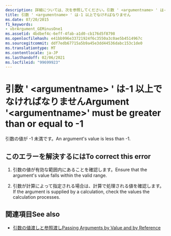 ```yaml
---
description: 詳細については、次を参照してください。引数 ' <argumentname> ' は-1 以上でなければなりません
title: 引数 ' <argumentname> ' は-1 以上でなければなりません
ms.date: 07/20/2015
f1_keywords:
- vbrArgument_GEMinusOne1
ms.assetid: 4bdbef4c-6eff-4fab-a1d0-cb176d5f8798
ms.openlocfilehash: e41bb996e33721924f6c3550a3c0ae5b4514967c
ms.sourcegitcommit: ddf7edb67715a5b9a45e3dd44536dabc153c1de0
ms.translationtype: MT
ms.contentlocale: ja-JP
ms.lasthandoff: 02/06/2021
ms.locfileid: "99699923"
---
```

# <a name="argument-argumentname-must-be-greater-than-or-equal-to--1"></a><span data-ttu-id="f631b-103">引数 ' \<argumentname> ' は-1 以上でなければなりません</span><span class="sxs-lookup"><span data-stu-id="f631b-103">Argument '\<argumentname>' must be greater than or equal to -1</span></span>

<span data-ttu-id="f631b-104">引数の値が -1 未満です。</span><span class="sxs-lookup"><span data-stu-id="f631b-104">An argument's value is less than -1.</span></span>  
  
## <a name="to-correct-this-error"></a><span data-ttu-id="f631b-105">このエラーを解決するには</span><span class="sxs-lookup"><span data-stu-id="f631b-105">To correct this error</span></span>  
  
1. <span data-ttu-id="f631b-106">引数の値が有効な範囲内にあることを確認します。</span><span class="sxs-lookup"><span data-stu-id="f631b-106">Ensure that the argument's value falls within the valid range.</span></span>  
  
2. <span data-ttu-id="f631b-107">引数が計算によって指定される場合は、計算で処理される値を確認します。</span><span class="sxs-lookup"><span data-stu-id="f631b-107">If the argument is supplied by a calculation, check the values the calculation processes.</span></span>  
  
## <a name="see-also"></a><span data-ttu-id="f631b-108">関連項目</span><span class="sxs-lookup"><span data-stu-id="f631b-108">See also</span></span>

- [<span data-ttu-id="f631b-109">引数の値渡しと参照渡し</span><span class="sxs-lookup"><span data-stu-id="f631b-109">Passing Arguments by Value and by Reference</span></span>](../programming-guide/language-features/procedures/passing-arguments-by-value-and-by-reference.md)

